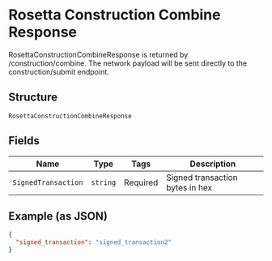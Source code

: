 # Rosetta Construction Combine Response

RosettaConstructionCombineResponse is returned by /construction/combine. The network payload will be sent directly to the construction/submit endpoint.

## Structure

`RosettaConstructionCombineResponse`

## Fields

| Name                | Type     | Tags     | Description                     |
| ------------------- | -------- | -------- | ------------------------------- |
| `SignedTransaction` | `string` | Required | Signed transaction bytes in hex |

## Example (as JSON)

```json
{
  "signed_transaction": "signed_transaction2"
}
```
